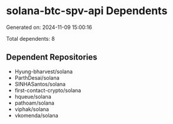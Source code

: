 # solana-btc-spv-api Dependents

Generated on: 2024-11-09 15:00:16

Total dependents: 8

## Dependent Repositories

- Hyung-bharvest/solana
- ParthDesai/solana
- SINHASantos/solana
- first-contact-crypto/solana
- hqueue/solana
- pathoam/solana
- viphak/solana
- vkomenda/solana
